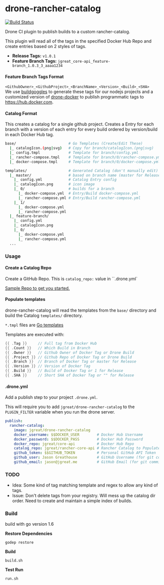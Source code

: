 # drone-rancher-catalog
[![Build Status](https://drone.leankit.io/api/badges/jgreat/drone-rancher-catalog/status.svg)](https://drone.leankit.io/jgreat/drone-rancher-catalog)

Drone CI plugin to publish builds to a custom rancher-catalog.

This plugin will read all of the tags in the specified Docker Hub Repo and create entries based on 2 styles of tags.

* **Release Tags:** `v1.0.1`  
* **Feature Branch Tags:** `jgreat_core-api_feature-branch_1.0.3_3_aaaa1234`

#### Feature Branch Tags Format
`<GithubOwner>_<GithubProject>_<BranchName>_<Version>_<Build>_<SHA>`  
We use [buildgoggles](https://www.npmjs.com/package/buildgoggles) to generate these tags for our nodejs projects and a customized version of [drone-docker](https://hub.docker.com/r/leankit/drone-docker/) to publish programmatic tags to https://hub.docker.com.

#### Catalog Format
This creates a catalog for a single github project. Creates a Entry for each branch with a version of each entry for every build ordered by version/build in each Docker Hub tag.

```bash
base/                        # Go Templates (Create/Edit These)
  |_ catalogIcon.(png|svg)   # Copy for branch/catalogIcon.(png|svg)
  |_ config.tmpl             # Template for branch/config.yml
  |_ rancher-compose.tmpl    # Template for branch/0/rancher-compose.yml
  |_ docker-compose.tmpl     # Template for branch/0/docker-compose.yml

templates/                   # Generated Catalog (don't manually edit)
  |_ master/                 # based on branch name (master for Release Tag)
    |_ config.yml            # Catalog Entry config
    |_ catalogIcon.png       # icon image
    |_ 0/                    # builds for a branch
      |_ docker-compose.yml  # Entry/Build docker-compose.yml
      |_ rancher-compose.yml # Entry/Build rancher-compose.yml
    |_ 1/
      |_ docker-compose.yml
      |_ rancher-compose.yml
  |_ feature-branch/
    |_ config.yml
    |_ catalogIcon.png
    |_ 0/
      |_ docker-compose.yml
      |_ rancher-compose.yml
  ...
```

### Usage
#### Create a Catalog Repo
Create a GitHub Repo. This is `catalog_repo:` value in ``.drone.yml`

[Sample Repo to get you started.](https://github.com/jgreat/drone-rancher-catalog-base)

#### Populate templates
drone-rancher-catalog will read the templates from the `base/` directory and build the Catalog `templates/` directory.

`*.tmpl` files are [Go templates](https://golang.org/pkg/text/template/)

Templates are executed with:
```go
{{ .Tag }}     // Full tag from Docker Hub
{{ .Count }}   // Which Build in Branch
{{ .Owner }}   // Github Owner of Docker Tag or Drone Build
{{ .Project }} // Github Repo of Docker Tag or Drone Build
{{ .Branch }}  // Branch of Docker Tag or master for Release
{{ .Version }} // Version of Docker Tag
{{ .Build }}   // Build of Docker Tag or 1 for Release
{{ .SHA }}     // Short SHA of Docker Tag or "" for Release
```

#### .drone.yml
Add a publish step to your project `.drone.yml`.

This will require you to add `jgreat/drone-rancher-catalog` to the `PLUGIN_FILTER` variable when you run the drone server.

```yaml
publish:
  rancher-catalog:
    image: jgreat/drone-rancher-catalog
    docker_username: $$DOCKER_USER        # Docker Hub Username
    docker_password: $$DOCKER_PASS        # Docker Hub Password
    docker_repo: jgreat/core-api          # Docker Hub Repo
    catalog_repo: jgreat/rancher-core-api # Rancher Catalog to Populate
    github_token: $$GITHUB_TOKEN          # Personal GitHub API Token
    github_user: Jason Greathouse         # GitHub Username (for git commit)
    github_email: jason@jgreat.me         # GitHub Email (for git commit)
```

### TODO
* Idea: Some kind of tag matching template and regex to allow any kind of tags. 
* Issue: Don't delete tags from your registry. Will mess up the catalog dir order. Need to create and maintain a simple index of builds.

### Build
build with go version 1.6

**Restore Dependencies**
```
godep restore
```

**Build**
```
build.sh
```

**Test Run**
```
run.sh
```
